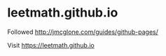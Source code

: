 # leetmath.github.io
Followed http://jmcglone.com/guides/github-pages/

Visit https://leetmath.github.io

